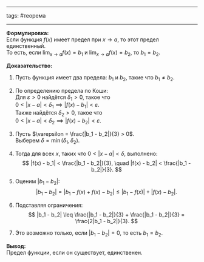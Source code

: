 ___
tags: #теорема 
___

**Формулировка:**  
Если функция $f(x)$ имеет предел при $x \to a$, то этот предел единственный.  
То есть, если $\lim_{x \to a} f(x) = b_1$ и $\lim_{x \to a} f(x) = b_2$, то $b_1 = b_2$.

**Доказательство:**

1. Пусть функция имеет два предела: $b_1$ и $b_2$, такие что $b_1 \neq b_2$.  
2. По определению предела по Коши:  
   Для $\varepsilon > 0$ найдётся $\delta_1 > 0$, такое что  
   $0 < |x - a| < \delta_1 \implies |f(x) - b_1| < \varepsilon$.  
   Также найдётся $\delta_2 > 0$, такое что  
   $0 < |x - a| < \delta_2 \implies |f(x) - b_2| < \varepsilon$.  

3. Пусть $\varepsilon = \frac{|b_1 - b_2|}{3} > 0$.  
   Выберем $\delta = \min(\delta_1, \delta_2)$.  

4. Тогда для всех $x$, таких что $0 < |x - a| < \delta$, выполнено:
   $$
   |f(x) - b_1| < \frac{|b_1 - b_2|}{3}, \quad |f(x) - b_2| < \frac{|b_1 - b_2|}{3}.
   $$

5. Оценим $|b_1 - b_2|$:
   $$
   |b_1 - b_2| = |b_1 - f(x) + f(x) - b_2| \leq |b_1 - f(x)| + |f(x) - b_2|.
   $$

6. Подставляя ограничения:
   $$
   |b_1 - b_2| \leq \frac{|b_1 - b_2|}{3} + \frac{|b_1 - b_2|}{3} = \frac{2|b_1 - b_2|}{3}.
   $$

7. Это возможно только, если $|b_1 - b_2| = 0$, то есть $b_1 = b_2$.

**Вывод:**  
Предел функции, если он существует, единственен.
